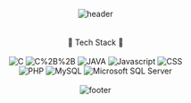 <div align="center">
 
![header](https://capsule-render.vercel.app/api?type=rect&color=008d62&text=%20GukChan%20Bang%20%20&height=200&fontSize=50&fontColor=ffffff)
<br>
<br>
<br>
:green_heart: Tech Stack :green_heart:
<br>
<br>
![C](https://img.shields.io/badge/C-A8B9CC?style=flat-square&logo=C&logoColor=white)
![C%2B%2B](https://img.shields.io/badge/C%2B%2B-00599C?style=flat-square&logo=C%2B%2B&logoColor=white)
![JAVA](https://img.shields.io/badge/JAVA-007396?style=flat-square&logo=JAVA&logoColor=white)
![Javascript](https://img.shields.io/badge/Javascript-F7DF1E?style=flat-square&logo=Javascript&logoColor=white)
![CSS](https://img.shields.io/badge/CSS-1572B6?style=flat-square&logo=CSS3&logoColor=white)
<br>
![PHP](https://img.shields.io/badge/PHP-777BB4?style=flat-square&logo=php&logoColor=white)
![MySQL](https://img.shields.io/badge/MySQL-4479A1?style=flat-square&logo=MySQL&logoColor=white)
![Microsoft SQL Server](https://img.shields.io/badge/Microsoft%20SQL%20Server-CC2927?style=flat-square&logo=Microsoft%20SQL%20Server&logoColor=white)
<br>
<br>
![footer](https://capsule-render.vercel.app/api?section=footer&type=Waving&color=008d62&height=150)
</div>
